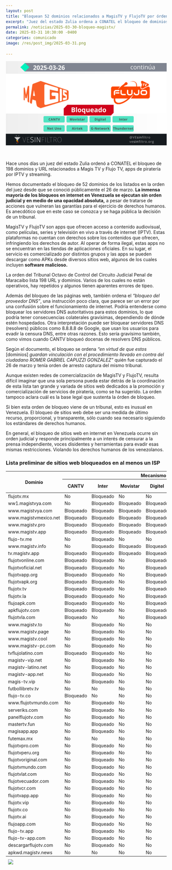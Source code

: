 ```yaml
---
layout: post
title: "Bloquean 52 dominios relacionados a MagisTV y FlujoTV por órden judicial"
excerpt: "Juez del estado Zulia ordena a CONATEL el bloqueo de dominios relacionados a Magis TV y Flujo TV, apps de piratería por IPTV y streaming. VE sin Filtro registró un total de 52 de estos dominios con bloqueos activos."
permalink: /noticias/2025-03-30-bloqueo-magistv/
date: 2025-03-31 10:30:00 -0400
categories: comunicado
image: /res/post_img/2025-03-31.png

---
```

<p class="cover"><img class="" src="/res/post_img/2025-03-31.png"></p>

<br>

Hace unos días un juez del estado Zulia ordenó a CONATEL el bloqueo de 198 dominios y URL relacionados a Magis TV y Flujo TV, apps de piratería por IPTV y streaming.

Hemos documentado el bloqueo de 52 dominios de los listados en la orden del juez desde que se conoció públicamente el 26 de marzo. **La inmensa mayoría de los bloqueos en internet en Venezuela se ejecutan sin orden judicial y en medio de una opacidad absoluta,** a pesar de tratarse de acciones que vulneran las garantías para el ejercicio de derechos humanos. Es anecdótico que en este caso se conozca y se haga pública la decisión de un tribunal. 

MagisTV y FlujoTV son apps que ofrecen acceso a contenido audiovisual, como películas, series y televisión en vivo a través de internet (IPTV). Estas plataformas no cuentan con derechos sobre los contenidos que ofrecen, infringiendo los derechos de autor. Al operar de forma ilegal, estas apps no se encuentran en las tiendas de aplicaciones oficiales. En su lugar, el servicio es comercializado por distintos grupos y las apps se pueden descargar como APKs desde diversos sitios web, algunos de los cuales incluyen **software malicioso.**

La orden del Tribunal Octavo de Control del Circuito Judicial Penal de Maracaibo lista 198 URL y dominios. Varios de los cuales no están operativos, hay repetidos y algunos tienen aparentes errores de tipeo. 

Además del bloqueo de las páginas web, también ordena el *“bloqueo del proveedor DNS”*, una instrucción poco clara, que parece ser un error por una confusión sobre el funcionamiento de internet. Podría entenderse como bloquear los servidores DNS autoritativos para estos dominios, lo que podría tener consecuencias colaterales gravísimas, dependiendo de dónde estén hospedados. Otra interpretación puede ser bloquear servidores DNS (resolvers) públicos como 8.8.8.8 de Google, que usan los usuarios para evadir la censura DNS, entre otras razones. Esto sería gravísimo también, como vimos cuando CANTV bloqueó docenas de resolvers DNS públicos.


Según el documento, el bloqueo se ordena *“en virtud de que estos* [dominios] *guardan vinculación con el procedimiento llevado en contra del ciudadano ROMER GABRIEL CAPUZZI GONZALEZ”* quién fue capturado el 26 de marzo y tenía orden de arresto captura del mismo tribunal. 

Aunque existen redes de comercialización de MagisTV y FlujoTV, resulta difícil imaginar que una sola persona pueda estar detrás de la coordinación de esta lista tan grande y variada de sitios web dedicados a la promoción y comercialización de servicios de piratería, como se ha sugerido. La orden tampoco aclara cuál es la base legal que sustenta la órden de bloqueo.

Si bien esta orden de bloqueo viene de un tribunal, esto es inusual en Venezuela. El bloqueo de sitios web debe ser una medida de último recurso, proporcional, y transparente, sólo cuando sea necesario siguiendo los estándares de derechos humanos.

En general, el bloqueo de sitios web en internet en Venezuela ocurre sin orden judicial y responde principalmente a un interés de censurar a la prensa independiente, voces disidentes y herramientas para evadir esas mismas restricciones. Violando los derechos humanos de los venezolanos.

### Lista preliminar de sitios web bloqueados en al menos un ISP

<div class="table-responsive">
<table class="blocklist">
    <thead>
        <tr>
        <th rowspan="2"><strong>Dominio</strong></th>
        <th colspan="8"><strong>Mecanismo de Bloqueo por ISP</strong></th>
        </tr>
        <tr>
        <th><strong>CANTV</strong></th>
        <th><strong>Inter</strong></th>
        <th><strong>Movistar</strong></th>
        <th><strong>Digitel</strong></th>
        <th><strong>NetUno</strong></th>
        <th><strong>AirTek</strong></th>
        <th><strong>G-Network</strong></th>
        <th><strong>Thundernet</strong></th>
        </tr>
    </thead>
    <tbody>
        <tr>
            <td>flujotv.mx</td>
            <td class="accesible">No</td>
            <td class="block">Bloqueado</td>
            <td class="accesible">No</td>
            <td class="accesible">No</td>
            <td class="accesible">No</td>
            <td class="accesible">No</td>
            <td class="accesible">No</td>
            <td class="accesible">No</td>
        </tr>
        <tr>
            <td>ww1.magistvya.com</td>
            <td class="accesible">No</td>
            <td class="block">Bloqueado</td>
            <td class="block">Bloqueado</td>
            <td class="block">Bloqueado</td>
            <td class="block">Bloqueado</td>
            <td class="block">Bloqueado</td>
            <td class="accesible">No</td>
            <td class="accesible">No</td>
        </tr>
        <tr>
            <td>www.magistvya.com</td>
            <td class="block">Bloqueado</td>
            <td class="block">Bloqueado</td>
            <td class="block">Bloqueado</td>
            <td class="block">Bloqueado</td>
            <td class="block">Bloqueado</td>
            <td class="accesible">No</td>
            <td class="block">Bloqueado</td>
            <td class="accesible">No</td>
        </tr>
        <tr>
            <td>www.magistvmexico.net</td>
            <td class="block">Bloqueado</td>
            <td class="block">Bloqueado</td>
            <td class="block">Bloqueado</td>
            <td class="block">Bloqueado</td>
            <td class="block">Bloqueado</td>
            <td class="block">Bloqueado</td>
            <td class="block">Bloqueado</td>
            <td class="block">Bloqueado</td>
        </tr>
        <tr>
            <td>www.magistv.pro</td>
            <td class="block">Bloqueado</td>
            <td class="block">Bloqueado</td>
            <td class="block">Bloqueado</td>
            <td class="block">Bloqueado</td>
            <td class="block">Bloqueado</td>
            <td class="accesible">No</td>
            <td class="block">Bloqueado</td>
            <td class="block">Bloqueado</td>
        </tr>
        <tr>
            <td>www.magistv.app</td>
            <td class="block">Bloqueado</td>
            <td class="block">Bloqueado</td>
            <td class="block">Bloqueado</td>
            <td class="block">Bloqueado</td>
            <td class="block">Bloqueado</td>
            <td class="block">Bloqueado</td>
            <td class="block">Bloqueado</td>
            <td class="block">Bloqueado</td>
        </tr>
        <tr>
            <td>flujo-tv.me</td>
            <td class="accesible">No</td>
            <td class="block">Bloqueado</td>
            <td class="accesible">No</td>
            <td class="accesible">No</td>
            <td class="accesible">No</td>
            <td class="accesible">No</td>
            <td class="accesible">No</td>
            <td class="accesible">No</td>
        </tr>
        <tr>
            <td>www.magistv.info</td>
            <td class="accesible">No</td>
            <td class="block">Bloqueado</td>
            <td class="block">Bloqueado</td>
            <td class="block">Bloqueado</td>
            <td class="block">Bloqueado</td>
            <td class="block">Bloqueado</td>
            <td class="block">Bloqueado</td>
            <td class="block">Bloqueado</td>
        </tr>
        <tr>
            <td>tv.magistv.app</td>
            <td class="block">Bloqueado</td>
            <td class="block">Bloqueado</td>
            <td class="block">Bloqueado</td>
            <td class="block">Bloqueado</td>
            <td class="block">Bloqueado</td>
            <td class="block">Bloqueado</td>
            <td class="accesible">No</td>
            <td class="block">Bloqueado</td>
        </tr>
        <tr>
            <td>flujotvonline.com</td>
            <td class="block">Bloqueado</td>
            <td class="block">Bloqueado</td>
            <td class="accesible">No</td>
            <td class="block">Bloqueado</td>
            <td class="accesible">No</td>
            <td class="accesible">No</td>
            <td class="block">Bloqueado</td>
            <td class="block">Bloqueado</td>
        </tr>
        <tr>
            <td>flujotvoficial.net</td>
            <td class="block">Bloqueado</td>
            <td class="block">Bloqueado</td>
            <td class="accesible">No</td>
            <td class="block">Bloqueado</td>
            <td class="accesible">No</td>
            <td class="accesible">No</td>
            <td class="block">Bloqueado</td>
            <td class="block">Bloqueado</td>
        </tr>
        <tr>
            <td>flujotvapp.org</td>
            <td class="block">Bloqueado</td>
            <td class="block">Bloqueado</td>
            <td class="accesible">No</td>
            <td class="block">Bloqueado</td>
            <td class="accesible">No</td>
            <td class="accesible">No</td>
            <td class="block">Bloqueado</td>
            <td class="block">Bloqueado</td>
        </tr>
        <tr>
            <td>flujotvapk.org</td>
            <td class="block">Bloqueado</td>
            <td class="block">Bloqueado</td>
            <td class="accesible">No</td>
            <td class="block">Bloqueado</td>
            <td class="accesible">No</td>
            <td class="accesible">No</td>
            <td class="block">Bloqueado</td>
            <td class="block">Bloqueado</td>
        </tr>
        <tr>
            <td>flujotv.tv</td>
            <td class="block">Bloqueado</td>
            <td class="block">Bloqueado</td>
            <td class="accesible">No</td>
            <td class="block">Bloqueado</td>
            <td class="accesible">No</td>
            <td class="accesible">No</td>
            <td class="block">Bloqueado</td>
            <td class="block">Bloqueado</td>
        </tr>
        <tr>
            <td>flujotv.la</td>
            <td class="block">Bloqueado</td>
            <td class="block">Bloqueado</td>
            <td class="accesible">No</td>
            <td class="block">Bloqueado</td>
            <td class="accesible">No</td>
            <td class="accesible">No</td>
            <td class="block">Bloqueado</td>
            <td class="block">Bloqueado</td>
        </tr>
        <tr>
            <td>flujoapk.com</td>
            <td class="block">Bloqueado</td>
            <td class="block">Bloqueado</td>
            <td class="accesible">No</td>
            <td class="block">Bloqueado</td>
            <td class="accesible">No</td>
            <td class="accesible">No</td>
            <td class="block">Bloqueado</td>
            <td class="block">Bloqueado</td>
        </tr>
        <tr>
            <td>apkflujotv.com</td>
            <td class="block">Bloqueado</td>
            <td class="block">Bloqueado</td>
            <td class="accesible">No</td>
            <td class="block">Bloqueado</td>
            <td class="accesible">No</td>
            <td class="accesible">No</td>
            <td class="block">Bloqueado</td>
            <td class="block">Bloqueado</td>
        </tr>
        <tr>
            <td>flujotvla.com</td>
            <td class="block">Bloqueado</td>
            <td class="accesible">No</td>
            <td class="accesible">No</td>
            <td class="block">Bloqueado</td>
            <td class="accesible">No</td>
            <td class="accesible">No</td>
            <td class="block">Bloqueado</td>
            <td class="block">Bloqueado</td>
        </tr>
        <tr>
            <td>www.magistv.to</td>
            <td class="accesible">No</td>
            <td class="block">Bloqueado</td>
            <td class="accesible">No</td>
            <td class="accesible">No</td>
            <td class="block">Bloqueado</td>
            <td class="accesible">No</td>
            <td class="accesible">No</td>
            <td class="accesible">No</td>
        </tr>
        <tr>
            <td>www.magistv.page</td>
            <td class="accesible">No</td>
            <td class="block">Bloqueado</td>
            <td class="accesible">No</td>
            <td class="accesible">No</td>
            <td class="block">Bloqueado</td>
            <td class="accesible">No</td>
            <td class="accesible">No</td>
            <td class="accesible">No</td>
        </tr>
        <tr>
            <td>www.magistv.cool</td>
            <td class="accesible">No</td>
            <td class="block">Bloqueado</td>
            <td class="accesible">No</td>
            <td class="accesible">No</td>
            <td class="block">Bloqueado</td>
            <td class="accesible">No</td>
            <td class="accesible">No</td>
            <td class="accesible">No</td>
        </tr>
        <tr>
            <td>www.magistv-pc.com</td>
            <td class="accesible">No</td>
            <td class="block">Bloqueado</td>
            <td class="accesible">No</td>
            <td class="accesible">No</td>
            <td class="block">Bloqueado</td>
            <td class="accesible">No</td>
            <td class="accesible">No</td>
            <td class="accesible">No</td>
        </tr>
        <tr>
            <td>tvflujolatino.com</td>
            <td class="block">Bloqueado</td>
            <td class="block">Bloqueado</td>
            <td class="accesible">No</td>
            <td class="accesible">No</td>
            <td class="accesible">No</td>
            <td class="accesible">No</td>
            <td class="accesible">No</td>
            <td class="accesible">No</td>
        </tr>
        <tr>
            <td>magistv-vip.net</td>
            <td class="accesible">No</td>
            <td class="block">Bloqueado</td>
            <td class="accesible">No</td>
            <td class="accesible">No</td>
            <td class="block">Bloqueado</td>
            <td class="accesible">No</td>
            <td class="accesible">No</td>
            <td class="accesible">No</td>
        </tr>
        <tr>
            <td>magistv-latino.net</td>
            <td class="accesible">No</td>
            <td class="block">Bloqueado</td>
            <td class="accesible">No</td>
            <td class="accesible">No</td>
            <td class="block">Bloqueado</td>
            <td class="accesible">No</td>
            <td class="accesible">No</td>
            <td class="accesible">No</td>
        </tr>
        <tr>
            <td>magistv-app.net</td>
            <td class="accesible">No</td>
            <td class="block">Bloqueado</td>
            <td class="accesible">No</td>
            <td class="accesible">No</td>
            <td class="block">Bloqueado</td>
            <td class="accesible">No</td>
            <td class="accesible">No</td>
            <td class="accesible">No</td>
        </tr>
        <tr>
            <td>magis-tv.vip</td>
            <td class="accesible">No</td>
            <td class="block">Bloqueado</td>
            <td class="accesible">No</td>
            <td class="accesible">No</td>
            <td class="block">Bloqueado</td>
            <td class="accesible">No</td>
            <td class="accesible">No</td>
            <td class="accesible">No</td>
        </tr>
        <tr>
            <td>futbollibretv.tv</td>
            <td class="accesible">No</td>
            <td class="accesible">No</td>
            <td class="accesible">No</td>
            <td class="accesible">No</td>
            <td class="block">Bloqueado</td>
            <td class="accesible">No</td>
            <td class="block">Bloqueado</td>
            <td class="accesible">No</td>
        </tr>
        <tr>
            <td>flujo-tv.co</td>
            <td class="block">Bloqueado</td>
            <td class="accesible">No</td>
            <td class="accesible">No</td>
            <td class="accesible">No</td>
            <td class="accesible">No</td>
            <td class="accesible">No</td>
            <td class="accesible">No</td>
            <td class="block">Bloqueado</td>
        </tr>
        <tr>
            <td>www.flujotvmundo.com</td>
            <td class="accesible">No</td>
            <td class="block">Bloqueado</td>
            <td class="accesible">No</td>
            <td class="accesible">No</td>
            <td class="accesible">No</td>
            <td class="accesible">No</td>
            <td class="accesible">No</td>
            <td class="accesible">No</td>
        </tr>
        <tr>
            <td>serveriks.com</td>
            <td class="accesible">No</td>
            <td class="block">Bloqueado</td>
            <td class="accesible">No</td>
            <td class="accesible">No</td>
            <td class="accesible">No</td>
            <td class="accesible">No</td>
            <td class="accesible">No</td>
            <td class="accesible">No</td>
        </tr>
        <tr>
            <td>panelflujotv.com</td>
            <td class="accesible">No</td>
            <td class="block">Bloqueado</td>
            <td class="accesible">No</td>
            <td class="accesible">No</td>
            <td class="accesible">No</td>
            <td class="accesible">No</td>
            <td class="accesible">No</td>
            <td class="accesible">No</td>
        </tr>
        <tr>
            <td>mastertv.fun</td>
            <td class="accesible">No</td>
            <td class="block">Bloqueado</td>
            <td class="accesible">No</td>
            <td class="accesible">No</td>
            <td class="accesible">No</td>
            <td class="accesible">No</td>
            <td class="accesible">No</td>
            <td class="accesible">No</td>
        </tr>
        <tr>
            <td>magisapp.app</td>
            <td class="accesible">No</td>
            <td class="block">Bloqueado</td>
            <td class="accesible">No</td>
            <td class="accesible">No</td>
            <td class="accesible">No</td>
            <td class="accesible">No</td>
            <td class="accesible">No</td>
            <td class="accesible">No</td>
        </tr>
        <tr>
            <td>futemax.mx</td>
            <td class="accesible">No</td>
            <td class="accesible">No</td>
            <td class="accesible">No</td>
            <td class="accesible">No</td>
            <td class="accesible">No</td>
            <td class="accesible">No</td>
            <td class="accesible">No</td>
            <td class="block">Bloqueado</td>
        </tr>
        <tr>
            <td>flujotvpro.com</td>
            <td class="accesible">No</td>
            <td class="block">Bloqueado</td>
            <td class="accesible">No</td>
            <td class="accesible">No</td>
            <td class="accesible">No</td>
            <td class="accesible">No</td>
            <td class="accesible">No</td>
            <td class="accesible">No</td>
        </tr>
        <tr>
            <td>flujotvperu.org</td>
            <td class="accesible">No</td>
            <td class="block">Bloqueado</td>
            <td class="accesible">No</td>
            <td class="accesible">No</td>
            <td class="accesible">No</td>
            <td class="accesible">No</td>
            <td class="accesible">No</td>
            <td class="accesible">No</td>
        </tr>
        <tr>
            <td>flujotvoriginal.com</td>
            <td class="accesible">No</td>
            <td class="block">Bloqueado</td>
            <td class="accesible">No</td>
            <td class="accesible">No</td>
            <td class="accesible">No</td>
            <td class="accesible">No</td>
            <td class="accesible">No</td>
            <td class="accesible">No</td>
        </tr>
        <tr>
            <td>flujotvmundo.com</td>
            <td class="accesible">No</td>
            <td class="block">Bloqueado</td>
            <td class="accesible">No</td>
            <td class="accesible">No</td>
            <td class="accesible">No</td>
            <td class="accesible">No</td>
            <td class="accesible">No</td>
            <td class="accesible">No</td>
        </tr>
        <tr>
            <td>flujotvlat.com</td>
            <td class="accesible">No</td>
            <td class="block">Bloqueado</td>
            <td class="accesible">No</td>
            <td class="accesible">No</td>
            <td class="accesible">No</td>
            <td class="accesible">No</td>
            <td class="accesible">No</td>
            <td class="accesible">No</td>
        </tr>
        <tr>
            <td>flujotvecuador.com</td>
            <td class="accesible">No</td>
            <td class="block">Bloqueado</td>
            <td class="accesible">No</td>
            <td class="accesible">No</td>
            <td class="accesible">No</td>
            <td class="accesible">No</td>
            <td class="accesible">No</td>
            <td class="accesible">No</td>
        </tr>
        <tr>
            <td>flujotvcr.com</td>
            <td class="accesible">No</td>
            <td class="block">Bloqueado</td>
            <td class="accesible">No</td>
            <td class="accesible">No</td>
            <td class="accesible">No</td>
            <td class="accesible">No</td>
            <td class="accesible">No</td>
            <td class="accesible">No</td>
        </tr>
        <tr>
            <td>flujotvapp.app</td>
            <td class="accesible">No</td>
            <td class="block">Bloqueado</td>
            <td class="accesible">No</td>
            <td class="accesible">No</td>
            <td class="accesible">No</td>
            <td class="accesible">No</td>
            <td class="accesible">No</td>
            <td class="accesible">No</td>
        </tr>
        <tr>
            <td>flujotv.vip</td>
            <td class="accesible">No</td>
            <td class="block">Bloqueado</td>
            <td class="accesible">No</td>
            <td class="accesible">No</td>
            <td class="accesible">No</td>
            <td class="accesible">No</td>
            <td class="accesible">No</td>
            <td class="accesible">No</td>
        </tr>
        <tr>
            <td>flujotv.co</td>
            <td class="accesible">No</td>
            <td class="block">Bloqueado</td>
            <td class="accesible">No</td>
            <td class="accesible">No</td>
            <td class="accesible">No</td>
            <td class="accesible">No</td>
            <td class="accesible">No</td>
            <td class="accesible">No</td>
        </tr>
        <tr>
            <td>flujotv.ai</td>
            <td class="accesible">No</td>
            <td class="block">Bloqueado</td>
            <td class="accesible">No</td>
            <td class="accesible">No</td>
            <td class="accesible">No</td>
            <td class="accesible">No</td>
            <td class="accesible">No</td>
            <td class="accesible">No</td>
        </tr>
        <tr>
            <td>flujoapp.com</td>
            <td class="accesible">No</td>
            <td class="block">Bloqueado</td>
            <td class="accesible">No</td>
            <td class="accesible">No</td>
            <td class="accesible">No</td>
            <td class="accesible">No</td>
            <td class="accesible">No</td>
            <td class="accesible">No</td>
        </tr>
        <tr>
            <td>flujo-tv.app</td>
            <td class="accesible">No</td>
            <td class="block">Bloqueado</td>
            <td class="accesible">No</td>
            <td class="accesible">No</td>
            <td class="accesible">No</td>
            <td class="accesible">No</td>
            <td class="accesible">No</td>
            <td class="accesible">No</td>
        </tr>
        <tr>
            <td>flujo-tv-app.com</td>
            <td class="accesible">No</td>
            <td class="block">Bloqueado</td>
            <td class="accesible">No</td>
            <td class="accesible">No</td>
            <td class="accesible">No</td>
            <td class="accesible">No</td>
            <td class="accesible">No</td>
            <td class="accesible">No</td>
        </tr>
        <tr>
            <td>descargarflujotv.com</td>
            <td class="accesible">No</td>
            <td class="block">Bloqueado</td>
            <td class="accesible">No</td>
            <td class="accesible">No</td>
            <td class="accesible">No</td>
            <td class="accesible">No</td>
            <td class="accesible">No</td>
            <td class="accesible">No</td>
        </tr>
        <tr>
            <td>apkwd.magistv.news</td>
            <td class="accesible">No</td>
            <td class="accesible">No</td>
            <td class="accesible">No</td>
            <td class="accesible">No</td>
            <td class="block">Bloqueado</td>
            <td class="accesible">No</td>
            <td class="accesible">No</td>
            <td class="accesible">No</td>
        </tr>
    </tbody>
    <tfoot>
      <tr>
        <td colspan="2"><img src="/res/VeSinFiltro-long.svg" /></td>
        <td></td>
        <td></td>
        <td></td>
        <td></td>
        <td></td>
        <td></td>
        <td class="social">@VEsinFiltro<br> vesinfiltro.com</td>
        </tr>
    </tfoot>
</table>
</div>
